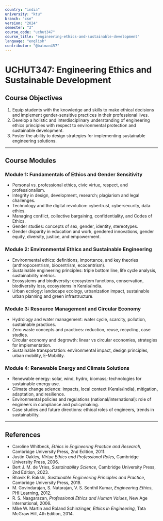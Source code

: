 ```yaml
---
country: "india"
university: "ktu"
branch: "cse"
version: "2024"
semester: "3"
course_code: "uchut347"
course_title: "engineering-ethics-and-sustainable-development"
language: "english"
contributor: "@batman457"
---
```


# UCHUT347: Engineering Ethics and Sustainable Development

## Course Objectives
1. Equip students with the knowledge and skills to make ethical decisions and implement gender-sensitive practices in their professional lives.  
2. Develop a holistic and interdisciplinary understanding of engineering ethics principles with respect to environmental protection and sustainable development.  
3. Foster the ability to design strategies for implementing sustainable engineering solutions.

---

## Course Modules

### Module 1: Fundamentals of Ethics and Gender Sensitivity
- Personal vs. professional ethics, civic virtue, respect, and professionalism.
- Integrity in design, development, research; plagiarism and legal challenges.
- Technology and the digital revolution: cybertrust, cybersecurity, data ethics.
- Managing conflict, collective bargaining, confidentiality, and Codes of Ethics.
- Gender studies: concepts of sex, gender, identity, stereotypes.
- Gender disparity in education and work, gendered innovations, gender equity, diversity, justice, and empowerment.

### Module 2: Environmental Ethics and Sustainable Engineering
- Environmental ethics: definitions, importance, and key theories (anthropocentrism, biocentrism, ecocentrism).
- Sustainable engineering principles: triple bottom line, life cycle analysis, sustainability metrics.
- Ecosystems and biodiversity: ecosystem functions, conservation, biodiversity loss, ecosystems in Kerala/India.
- Urban ecology: landscape ecology, urbanization impact, sustainable urban planning and green infrastructure.

### Module 3: Resource Management and Circular Economy
- Hydrology and water management: water cycle, scarcity, pollution, sustainable practices.
- Zero waste concepts and practices: reduction, reuse, recycling, case studies.
- Circular economy and degrowth: linear vs circular economies, strategies for implementation.
- Sustainable transportation: environmental impact, design principles, urban mobility, E-Mobility.

### Module 4: Renewable Energy and Climate Solutions
- Renewable energy: solar, wind, hydro, biomass; technologies for sustainable energy use.
- Climate change science: impacts, local context (Kerala/India), mitigation, adaptation, and resilience.
- Environmental policies and regulations (national/international): role of engineers in compliance and policymaking.
- Case studies and future directions: ethical roles of engineers, trends in sustainability.

---

## References
- Caroline Whitbeck, *Ethics in Engineering Practice and Research*, Cambridge University Press, 2nd Edition, 2011.  
- Justin Oakley, *Virtue Ethics and Professional Roles*, Cambridge University Press, 2006.  
- Bert J. M. de Vries, *Sustainability Science*, Cambridge University Press, 2nd Edition, 2023.  
- Bhavik R. Bakshi, *Sustainable Engineering Principles and Practice*, Cambridge University Press, 2019.  
- M. Govindarajan, S. Natarajan, V. S. Senthil Kumar, *Engineering Ethics*, PHI Learning, 2012.  
- R. S. Naagarazan, *Professional Ethics and Human Values*, New Age International, 2006.  
- Mike W. Martin and Roland Schinzinger, *Ethics in Engineering*, Tata McGraw Hill, 4th Edition, 2014.
